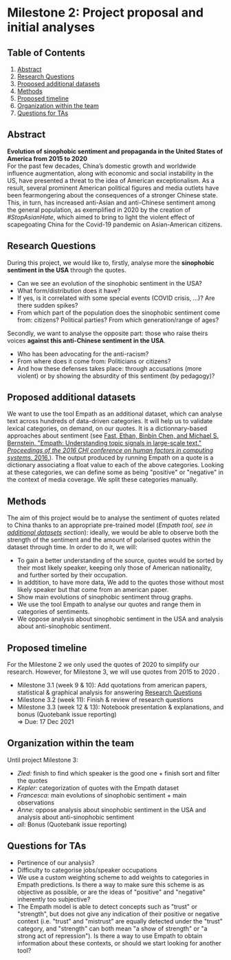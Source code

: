 # Milestone 2: Project proposal and initial analyses

## Table of Contents
1. [Abstract](#Abstract)
2. [Research Questions](#Research-Questions)
3. [Proposed additional datasets](#Proposed-additional-datasets)
4. [Methods](#Methods)
5. [Proposed timeline](#Proposed-timeline)
6. [Organization within the team](#Organization-within-the-team)
7. [Questions for TAs](#Questions-for-TAs)


## Abstract
**Evolution of sinophobic sentiment and propaganda in the United States of America from 2015 to 2020** <br/>
For the past few decades, China’s domestic growth and worldwide influence augmentation, along with economic and social instability in the US, have presented a threat to the idea of American exceptionalism. As a result, several prominent American political figures and media outlets have been fearmongering about the consequences of a stronger Chinese state. This, in turn, has increased anti-Asian and anti-Chinese sentiment among the general population, as exemplified in 2020 by the creation of *#StopAsianHate*, which aimed to bring to light the violent effect of scapegoating China for the Covid-19 pandemic on Asian-American citizens.

## Research Questions 
During this project, we would like to, firstly, analyse more the **sinophobic sentiment in the USA** through the quotes.
* Can we see an evolution of the sinophobic sentiment in the USA?
* What form/distribution does it have?
* If yes, is it correlated with some special events (COVID crisis, ...)? Are there sudden spikes?
* From which part of the population does the sinophobic sentiment come from: citizens? Political parties? From which generation/range of ages?

Secondly, we want to analyse the opposite part: those who raise theirs voices **against this anti-Chinese sentiment in the USA**.
* Who has been advocating for the anti-racism?
* From where does it come from: Politicians or citizens?
* And how these defenses takes place: through accusations (more violent) or by showing the absurdity of this sentiment (by pedagogy)?

## Proposed additional datasets 
We want to use the tool Empath as an additional dataset, which can  analyse text across hundreds of data-driven categories. It will help us to validate lexical categories, on demand, on our quotes. It is a dictionnary-based approaches about sentiment (see [Fast, Ethan, Binbin Chen, and Michael S. Bernstein. "Empath: Understanding topic signals in large-scale text." *Proceedings of the 2016 CHI conference on human factors in computing systems.* 2016.](https://arxiv.org/pdf/1602.06979.pdf)).
The output produced by running Empath on a quote is a dictionary associating a float value to each of the above categories. Looking at these categories, we can define some as being "positive" or "negative" in the context of media coverage. We split these categories manually.

## Methods
The aim of this project would be to analyse the sentiment of quotes related to China thanks to an appropriate pre-trained model (*Empath tool, see in [additional datasets](#Proposed-additional-datasets) section*): ideally, we would be able to observe both the strength of the sentiment and the amount of polarised quotes within the dataset through time.
In order to do it, we will:
* To gain a better understanding of the source, quotes would be sorted by their most likely speaker, keeping only those of American nationality, and further sorted by their occupation.
* In addtition, to have more data, We add to the quotes those without most likely speaker but that come from an american paper.
* Show main evolutions of sinophobic sentiment throug graphs.
* We use the tool Empath to analyse our quotes and range them in categories of sentiments.
* We oppose analysis about sinophobic sentiment in the USA and analysis about anti-sinophobic sentiment.

## Proposed timeline
For the Milestone 2 we only used the quotes of 2020 to simplify our research. However, for Milestone 3, we will use quotes from 2015 to 2020 .

* Milestone 3.1 (week 9 & 10): Add quotations from american papers, statistical & graphical analysis for answering [Research Questions](#Research-Questions)
* Milestone 3.2 (week 11): Finish & review of research questions
* Milestone 3.3 (week 12 & 13): Notebook presentation & explanations, and bonus (Quotebank issue reporting) <br/>
=> Due: 17 Dec 2021

## Organization within the team 
Until project Milestone 3:
* *Zied:* finish to find which speaker is the good one + finish sort and filter the quotes
* *Kepler:* categorization of quotes with the Empath dataset
* *Francesca:* main evolutions of sinophobic sentiment + main observations
* *Anne:* oppose analysis about sinophobic sentiment in the USA and analysis about anti-sinophobic sentiment
* *all:* Bonus (Quotebank issue reporting)

## Questions for TAs 
* Pertinence of our analysis?
* Difficulty to categorise jobs/speaker occupations
* We use a custom weighting scheme to add weights to categories in Empath predictions. Is there a way to make sure this scheme is as objective as possible, or are the ideas of "positive" and "negative" inherently too subjective?
* The Empath model is able to detect concepts such as "trust" or "strength", but does not give any indication of their positive or negative context (i.e. "trust" and "mistrust" are equally detected under the "trust" category, and "strength" can both mean "a show of strength" or "a strong act of repression"). Is there a way to use Empath to obtain information about these contexts, or should we start looking for another tool?

